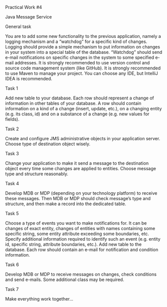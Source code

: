 Practical Work #4

Java Message Service

General task

You are to add some new functionality to the previous application, namely a logging
mechanism and a “watchdog” for a specific kind of changes.
Logging should provide a simple mechanism to put information on changes in your system into
a special table of the database.
“Watchdog” should send e-mail notifications on specific changes in the system to some
specified e-mail addresses.
It is strongly recommended to use version control and source code management system (like
GitHub).
It is strongly recommended to use Maven to manage your project.
You can choose any IDE, but IntelliJ IDEA is recommended.

Task 1

Add new table to your database. Each row should represent a change of information in other
tables of your database. A row should contain information on a kind of a change (insert, update,
etc.), on a changing entity (e.g. its class, id) and on a substance of a change (e.g. new values for
fields).

Task 2

Create and configure JMS administrative objects in your application server. Choose type of
destination object wisely.

Task 3

Change your application to make it send a message to the destination object every time some
changes are applied to entities. Choose message type and structure reasonably.

Task 4

Develop MDB or MDP (depending on your technology platform) to receive these messages.
Then MDB or MDP should check message’s type and structure, and then make a record into the
dedicated table.

Task 5

Choose a type of events you want to make notifications for. It can be changes of exact entity,
changes of entities with names containing some specific string, some entity attribute exceeding
some boundaries, etc. Specify additional information required to identify such an event (e.g. entity
id, specific string, attribute boundaries, etc.).
Add new table to the database. Each row should contain an e-mail for notification and
condition information.

Task 6

Develop MDB or MDP to receive messages on changes, check conditions and send e-mails.
Some additional class may be required.

Task 7

Make everything work together…
